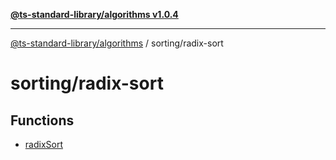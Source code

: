 [**@ts-standard-library/algorithms v1.0.4**](../../README.md)

***

[@ts-standard-library/algorithms](../../modules.md) / sorting/radix-sort

# sorting/radix-sort

## Functions

- [radixSort](functions/radixSort.md)
